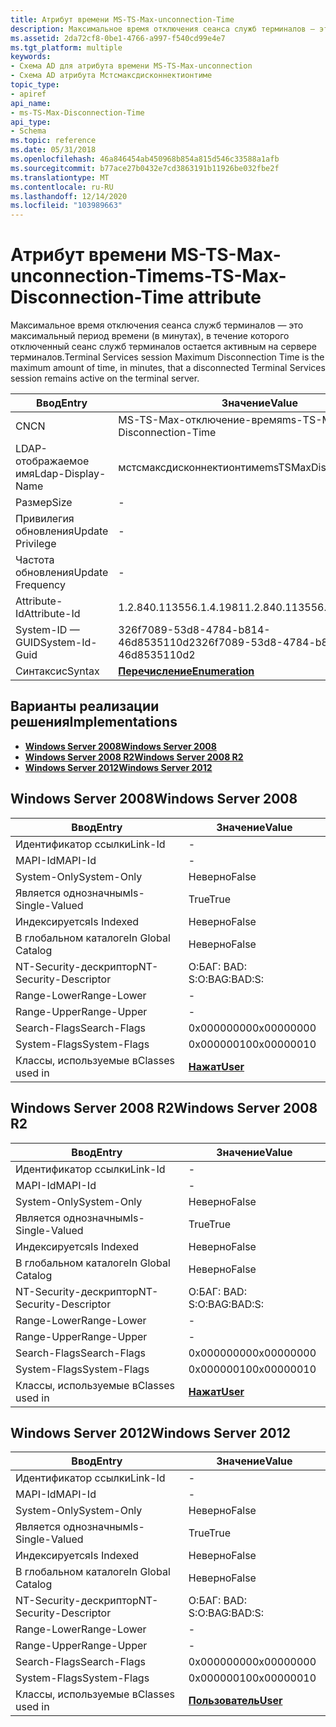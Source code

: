 ```yaml
---
title: Атрибут времени MS-TS-Max-unconnection-Time
description: Максимальное время отключения сеанса служб терминалов — это максимальный период времени (в минутах), в течение которого отключенный сеанс служб терминалов остается активным на сервере терминалов.
ms.assetid: 2da72cf8-0be1-4766-a997-f540cd99e4e7
ms.tgt_platform: multiple
keywords:
- Схема AD для атрибута времени MS-TS-Max-unconnection
- Схема AD атрибута Мстсмаксдисконнектионтиме
topic_type:
- apiref
api_name:
- ms-TS-Max-Disconnection-Time
api_type:
- Schema
ms.topic: reference
ms.date: 05/31/2018
ms.openlocfilehash: 46a846454ab450968b854a815d546c33588a1afb
ms.sourcegitcommit: b77ace27b0432e7cd3863191b11926be032fbe2f
ms.translationtype: MT
ms.contentlocale: ru-RU
ms.lasthandoff: 12/14/2020
ms.locfileid: "103989663"
---
```

# <a name="ms-ts-max-disconnection-time-attribute"></a><span data-ttu-id="7f4ff-105">Атрибут времени MS-TS-Max-unconnection-Time</span><span class="sxs-lookup"><span data-stu-id="7f4ff-105">ms-TS-Max-Disconnection-Time attribute</span></span>

<span data-ttu-id="7f4ff-106">Максимальное время отключения сеанса служб терминалов — это максимальный период времени (в минутах), в течение которого отключенный сеанс служб терминалов остается активным на сервере терминалов.</span><span class="sxs-lookup"><span data-stu-id="7f4ff-106">Terminal Services session Maximum Disconnection Time is the maximum amount of time, in minutes, that a disconnected Terminal Services session remains active on the terminal server.</span></span>



| <span data-ttu-id="7f4ff-107">Ввод</span><span class="sxs-lookup"><span data-stu-id="7f4ff-107">Entry</span></span> | <span data-ttu-id="7f4ff-108">Значение</span><span class="sxs-lookup"><span data-stu-id="7f4ff-108">Value</span></span> |
|-------------------|--------------------------------------|
| <span data-ttu-id="7f4ff-109">CN</span><span class="sxs-lookup"><span data-stu-id="7f4ff-109">CN</span></span>                | <span data-ttu-id="7f4ff-110">MS-TS-Max-отключение-время</span><span class="sxs-lookup"><span data-stu-id="7f4ff-110">ms-TS-Max-Disconnection-Time</span></span>         |
| <span data-ttu-id="7f4ff-111">LDAP-отображаемое имя</span><span class="sxs-lookup"><span data-stu-id="7f4ff-111">Ldap-Display-Name</span></span> | <span data-ttu-id="7f4ff-112">мстсмаксдисконнектионтиме</span><span class="sxs-lookup"><span data-stu-id="7f4ff-112">msTSMaxDisconnectionTime</span></span>             |
| <span data-ttu-id="7f4ff-113">Размер</span><span class="sxs-lookup"><span data-stu-id="7f4ff-113">Size</span></span>              | \-                                   |
| <span data-ttu-id="7f4ff-114">Привилегия обновления</span><span class="sxs-lookup"><span data-stu-id="7f4ff-114">Update Privilege</span></span>  | \-                                   |
| <span data-ttu-id="7f4ff-115">Частота обновления</span><span class="sxs-lookup"><span data-stu-id="7f4ff-115">Update Frequency</span></span>  | \-                                   |
| <span data-ttu-id="7f4ff-116">Attribute-Id</span><span class="sxs-lookup"><span data-stu-id="7f4ff-116">Attribute-Id</span></span>      | <span data-ttu-id="7f4ff-117">1.2.840.113556.1.4.1981</span><span class="sxs-lookup"><span data-stu-id="7f4ff-117">1.2.840.113556.1.4.1981</span></span>              |
| <span data-ttu-id="7f4ff-118">System-ID — GUID</span><span class="sxs-lookup"><span data-stu-id="7f4ff-118">System-Id-Guid</span></span>    | <span data-ttu-id="7f4ff-119">326f7089-53d8-4784-b814-46d8535110d2</span><span class="sxs-lookup"><span data-stu-id="7f4ff-119">326f7089-53d8-4784-b814-46d8535110d2</span></span> |
| <span data-ttu-id="7f4ff-120">Синтаксис</span><span class="sxs-lookup"><span data-stu-id="7f4ff-120">Syntax</span></span>            | [<span data-ttu-id="7f4ff-121">**Перечисление**</span><span class="sxs-lookup"><span data-stu-id="7f4ff-121">**Enumeration**</span></span>](s-enumeration.md) |



## <a name="implementations"></a><span data-ttu-id="7f4ff-122">Варианты реализации решения</span><span class="sxs-lookup"><span data-stu-id="7f4ff-122">Implementations</span></span>

-   [<span data-ttu-id="7f4ff-123">**Windows Server 2008**</span><span class="sxs-lookup"><span data-stu-id="7f4ff-123">**Windows Server 2008**</span></span>](#windows-server-2008)
-   [<span data-ttu-id="7f4ff-124">**Windows Server 2008 R2**</span><span class="sxs-lookup"><span data-stu-id="7f4ff-124">**Windows Server 2008 R2**</span></span>](#windows-server-2008-r2)
-   [<span data-ttu-id="7f4ff-125">**Windows Server 2012**</span><span class="sxs-lookup"><span data-stu-id="7f4ff-125">**Windows Server 2012**</span></span>](#windows-server-2012)

## <a name="windows-server-2008"></a><span data-ttu-id="7f4ff-126">Windows Server 2008</span><span class="sxs-lookup"><span data-stu-id="7f4ff-126">Windows Server 2008</span></span>



| <span data-ttu-id="7f4ff-127">Ввод</span><span class="sxs-lookup"><span data-stu-id="7f4ff-127">Entry</span></span> | <span data-ttu-id="7f4ff-128">Значение</span><span class="sxs-lookup"><span data-stu-id="7f4ff-128">Value</span></span> |
|------------------------|-----------------------------------|
| <span data-ttu-id="7f4ff-129">Идентификатор ссылки</span><span class="sxs-lookup"><span data-stu-id="7f4ff-129">Link-Id</span></span>                | \-                                |
| <span data-ttu-id="7f4ff-130">MAPI-Id</span><span class="sxs-lookup"><span data-stu-id="7f4ff-130">MAPI-Id</span></span>                | \-                                |
| <span data-ttu-id="7f4ff-131">System-Only</span><span class="sxs-lookup"><span data-stu-id="7f4ff-131">System-Only</span></span>            | <span data-ttu-id="7f4ff-132">Неверно</span><span class="sxs-lookup"><span data-stu-id="7f4ff-132">False</span></span>                             |
| <span data-ttu-id="7f4ff-133">Является однозначным</span><span class="sxs-lookup"><span data-stu-id="7f4ff-133">Is-Single-Valued</span></span>       | <span data-ttu-id="7f4ff-134">True</span><span class="sxs-lookup"><span data-stu-id="7f4ff-134">True</span></span>                              |
| <span data-ttu-id="7f4ff-135">Индексируется</span><span class="sxs-lookup"><span data-stu-id="7f4ff-135">Is Indexed</span></span>             | <span data-ttu-id="7f4ff-136">Неверно</span><span class="sxs-lookup"><span data-stu-id="7f4ff-136">False</span></span>                             |
| <span data-ttu-id="7f4ff-137">В глобальном каталоге</span><span class="sxs-lookup"><span data-stu-id="7f4ff-137">In Global Catalog</span></span>      | <span data-ttu-id="7f4ff-138">Неверно</span><span class="sxs-lookup"><span data-stu-id="7f4ff-138">False</span></span>                             |
| <span data-ttu-id="7f4ff-139">NT-Security-дескриптор</span><span class="sxs-lookup"><span data-stu-id="7f4ff-139">NT-Security-Descriptor</span></span> | <span data-ttu-id="7f4ff-140">О:БАГ: BAD: S:</span><span class="sxs-lookup"><span data-stu-id="7f4ff-140">O:BAG:BAD:S:</span></span>                      |
| <span data-ttu-id="7f4ff-141">Range-Lower</span><span class="sxs-lookup"><span data-stu-id="7f4ff-141">Range-Lower</span></span>            | \-                                |
| <span data-ttu-id="7f4ff-142">Range-Upper</span><span class="sxs-lookup"><span data-stu-id="7f4ff-142">Range-Upper</span></span>            | \-                                |
| <span data-ttu-id="7f4ff-143">Search-Flags</span><span class="sxs-lookup"><span data-stu-id="7f4ff-143">Search-Flags</span></span>           | <span data-ttu-id="7f4ff-144">0x00000000</span><span class="sxs-lookup"><span data-stu-id="7f4ff-144">0x00000000</span></span>                        |
| <span data-ttu-id="7f4ff-145">System-Flags</span><span class="sxs-lookup"><span data-stu-id="7f4ff-145">System-Flags</span></span>           | <span data-ttu-id="7f4ff-146">0x00000010</span><span class="sxs-lookup"><span data-stu-id="7f4ff-146">0x00000010</span></span>                        |
| <span data-ttu-id="7f4ff-147">Классы, используемые в</span><span class="sxs-lookup"><span data-stu-id="7f4ff-147">Classes used in</span></span>        | [<span data-ttu-id="7f4ff-148">**Нажат**</span><span class="sxs-lookup"><span data-stu-id="7f4ff-148">**User**</span></span>](c-user.md)<br/> |



## <a name="windows-server-2008-r2"></a><span data-ttu-id="7f4ff-149">Windows Server 2008 R2</span><span class="sxs-lookup"><span data-stu-id="7f4ff-149">Windows Server 2008 R2</span></span>



| <span data-ttu-id="7f4ff-150">Ввод</span><span class="sxs-lookup"><span data-stu-id="7f4ff-150">Entry</span></span> | <span data-ttu-id="7f4ff-151">Значение</span><span class="sxs-lookup"><span data-stu-id="7f4ff-151">Value</span></span> |
|------------------------|-----------------------------------|
| <span data-ttu-id="7f4ff-152">Идентификатор ссылки</span><span class="sxs-lookup"><span data-stu-id="7f4ff-152">Link-Id</span></span>                | \-                                |
| <span data-ttu-id="7f4ff-153">MAPI-Id</span><span class="sxs-lookup"><span data-stu-id="7f4ff-153">MAPI-Id</span></span>                | \-                                |
| <span data-ttu-id="7f4ff-154">System-Only</span><span class="sxs-lookup"><span data-stu-id="7f4ff-154">System-Only</span></span>            | <span data-ttu-id="7f4ff-155">Неверно</span><span class="sxs-lookup"><span data-stu-id="7f4ff-155">False</span></span>                             |
| <span data-ttu-id="7f4ff-156">Является однозначным</span><span class="sxs-lookup"><span data-stu-id="7f4ff-156">Is-Single-Valued</span></span>       | <span data-ttu-id="7f4ff-157">True</span><span class="sxs-lookup"><span data-stu-id="7f4ff-157">True</span></span>                              |
| <span data-ttu-id="7f4ff-158">Индексируется</span><span class="sxs-lookup"><span data-stu-id="7f4ff-158">Is Indexed</span></span>             | <span data-ttu-id="7f4ff-159">Неверно</span><span class="sxs-lookup"><span data-stu-id="7f4ff-159">False</span></span>                             |
| <span data-ttu-id="7f4ff-160">В глобальном каталоге</span><span class="sxs-lookup"><span data-stu-id="7f4ff-160">In Global Catalog</span></span>      | <span data-ttu-id="7f4ff-161">Неверно</span><span class="sxs-lookup"><span data-stu-id="7f4ff-161">False</span></span>                             |
| <span data-ttu-id="7f4ff-162">NT-Security-дескриптор</span><span class="sxs-lookup"><span data-stu-id="7f4ff-162">NT-Security-Descriptor</span></span> | <span data-ttu-id="7f4ff-163">О:БАГ: BAD: S:</span><span class="sxs-lookup"><span data-stu-id="7f4ff-163">O:BAG:BAD:S:</span></span>                      |
| <span data-ttu-id="7f4ff-164">Range-Lower</span><span class="sxs-lookup"><span data-stu-id="7f4ff-164">Range-Lower</span></span>            | \-                                |
| <span data-ttu-id="7f4ff-165">Range-Upper</span><span class="sxs-lookup"><span data-stu-id="7f4ff-165">Range-Upper</span></span>            | \-                                |
| <span data-ttu-id="7f4ff-166">Search-Flags</span><span class="sxs-lookup"><span data-stu-id="7f4ff-166">Search-Flags</span></span>           | <span data-ttu-id="7f4ff-167">0x00000000</span><span class="sxs-lookup"><span data-stu-id="7f4ff-167">0x00000000</span></span>                        |
| <span data-ttu-id="7f4ff-168">System-Flags</span><span class="sxs-lookup"><span data-stu-id="7f4ff-168">System-Flags</span></span>           | <span data-ttu-id="7f4ff-169">0x00000010</span><span class="sxs-lookup"><span data-stu-id="7f4ff-169">0x00000010</span></span>                        |
| <span data-ttu-id="7f4ff-170">Классы, используемые в</span><span class="sxs-lookup"><span data-stu-id="7f4ff-170">Classes used in</span></span>        | [<span data-ttu-id="7f4ff-171">**Нажат**</span><span class="sxs-lookup"><span data-stu-id="7f4ff-171">**User**</span></span>](c-user.md)<br/> |



## <a name="windows-server-2012"></a><span data-ttu-id="7f4ff-172">Windows Server 2012</span><span class="sxs-lookup"><span data-stu-id="7f4ff-172">Windows Server 2012</span></span>



| <span data-ttu-id="7f4ff-173">Ввод</span><span class="sxs-lookup"><span data-stu-id="7f4ff-173">Entry</span></span> | <span data-ttu-id="7f4ff-174">Значение</span><span class="sxs-lookup"><span data-stu-id="7f4ff-174">Value</span></span> |
|------------------------|-----------------------------------|
| <span data-ttu-id="7f4ff-175">Идентификатор ссылки</span><span class="sxs-lookup"><span data-stu-id="7f4ff-175">Link-Id</span></span>                | \-                                |
| <span data-ttu-id="7f4ff-176">MAPI-Id</span><span class="sxs-lookup"><span data-stu-id="7f4ff-176">MAPI-Id</span></span>                | \-                                |
| <span data-ttu-id="7f4ff-177">System-Only</span><span class="sxs-lookup"><span data-stu-id="7f4ff-177">System-Only</span></span>            | <span data-ttu-id="7f4ff-178">Неверно</span><span class="sxs-lookup"><span data-stu-id="7f4ff-178">False</span></span>                             |
| <span data-ttu-id="7f4ff-179">Является однозначным</span><span class="sxs-lookup"><span data-stu-id="7f4ff-179">Is-Single-Valued</span></span>       | <span data-ttu-id="7f4ff-180">True</span><span class="sxs-lookup"><span data-stu-id="7f4ff-180">True</span></span>                              |
| <span data-ttu-id="7f4ff-181">Индексируется</span><span class="sxs-lookup"><span data-stu-id="7f4ff-181">Is Indexed</span></span>             | <span data-ttu-id="7f4ff-182">Неверно</span><span class="sxs-lookup"><span data-stu-id="7f4ff-182">False</span></span>                             |
| <span data-ttu-id="7f4ff-183">В глобальном каталоге</span><span class="sxs-lookup"><span data-stu-id="7f4ff-183">In Global Catalog</span></span>      | <span data-ttu-id="7f4ff-184">Неверно</span><span class="sxs-lookup"><span data-stu-id="7f4ff-184">False</span></span>                             |
| <span data-ttu-id="7f4ff-185">NT-Security-дескриптор</span><span class="sxs-lookup"><span data-stu-id="7f4ff-185">NT-Security-Descriptor</span></span> | <span data-ttu-id="7f4ff-186">О:БАГ: BAD: S:</span><span class="sxs-lookup"><span data-stu-id="7f4ff-186">O:BAG:BAD:S:</span></span>                      |
| <span data-ttu-id="7f4ff-187">Range-Lower</span><span class="sxs-lookup"><span data-stu-id="7f4ff-187">Range-Lower</span></span>            | \-                                |
| <span data-ttu-id="7f4ff-188">Range-Upper</span><span class="sxs-lookup"><span data-stu-id="7f4ff-188">Range-Upper</span></span>            | \-                                |
| <span data-ttu-id="7f4ff-189">Search-Flags</span><span class="sxs-lookup"><span data-stu-id="7f4ff-189">Search-Flags</span></span>           | <span data-ttu-id="7f4ff-190">0x00000000</span><span class="sxs-lookup"><span data-stu-id="7f4ff-190">0x00000000</span></span>                        |
| <span data-ttu-id="7f4ff-191">System-Flags</span><span class="sxs-lookup"><span data-stu-id="7f4ff-191">System-Flags</span></span>           | <span data-ttu-id="7f4ff-192">0x00000010</span><span class="sxs-lookup"><span data-stu-id="7f4ff-192">0x00000010</span></span>                        |
| <span data-ttu-id="7f4ff-193">Классы, используемые в</span><span class="sxs-lookup"><span data-stu-id="7f4ff-193">Classes used in</span></span>        | [<span data-ttu-id="7f4ff-194">**Пользователь**</span><span class="sxs-lookup"><span data-stu-id="7f4ff-194">**User**</span></span>](c-user.md)<br/> |



 

 





